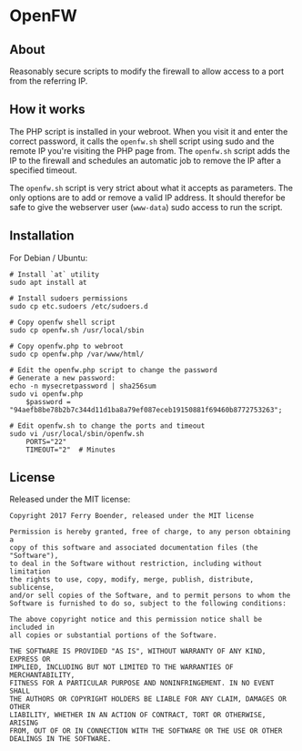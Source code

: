 OpenFW
======

## About

Reasonably secure scripts to modify the firewall to allow access to a port from
the referring IP.

## How it works

The PHP script is installed in your webroot. When you visit it and enter the
correct password, it calls the `openfw.sh` shell script using sudo and the
remote IP you're visiting the PHP page from. The `openfw.sh` script adds the
IP to the firewall and schedules an automatic job to remove the IP after a
specified timeout.

The `openfw.sh` script is very strict about what it accepts as parameters. The
only options are to add or remove a valid IP address. It should therefor be
safe to give the webserver user (`www-data`) sudo access to run the script.

## Installation

For Debian / Ubuntu:

    # Install `at` utility
    sudo apt install at

    # Install sudoers permissions
    sudo cp etc.sudoers /etc/sudoers.d

    # Copy openfw shell script
    sudo cp openfw.sh /usr/local/sbin

    # Copy openfw.php to webroot
    sudo cp openfw.php /var/www/html/

    # Edit the openfw.php script to change the password
    # Generate a new password:
    echo -n mysecretpassword | sha256sum
    sudo vi openfw.php
        $password = "94aefb8be78b2b7c344d11d1ba8a79ef087eceb19150881f69460b8772753263";

    # Edit openfw.sh to change the ports and timeout
    sudo vi /usr/local/sbin/openfw.sh
        PORTS="22"
        TIMEOUT="2"  # Minutes

## License

Released under the MIT license:

	Copyright 2017 Ferry Boender, released under the MIT license

    Permission is hereby granted, free of charge, to any person obtaining a
    copy of this software and associated documentation files (the "Software"),
    to deal in the Software without restriction, including without limitation
    the rights to use, copy, modify, merge, publish, distribute, sublicense,
    and/or sell copies of the Software, and to permit persons to whom the
    Software is furnished to do so, subject to the following conditions:

    The above copyright notice and this permission notice shall be included in
    all copies or substantial portions of the Software.

    THE SOFTWARE IS PROVIDED "AS IS", WITHOUT WARRANTY OF ANY KIND, EXPRESS OR
    IMPLIED, INCLUDING BUT NOT LIMITED TO THE WARRANTIES OF MERCHANTABILITY,
    FITNESS FOR A PARTICULAR PURPOSE AND NONINFRINGEMENT. IN NO EVENT SHALL
    THE AUTHORS OR COPYRIGHT HOLDERS BE LIABLE FOR ANY CLAIM, DAMAGES OR OTHER
    LIABILITY, WHETHER IN AN ACTION OF CONTRACT, TORT OR OTHERWISE, ARISING
    FROM, OUT OF OR IN CONNECTION WITH THE SOFTWARE OR THE USE OR OTHER
    DEALINGS IN THE SOFTWARE.


